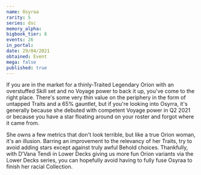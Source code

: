 ```yaml
---
name: Osyraa
rarity: 5
series: dsc
memory_alpha:
bigbook_tier: 8
events: 26
in_portal:
date: 29/04/2021
obtained: Event
mega: false
published: true
---
```


If you are in the market for a thinly-Traited Legendary Orion with an overstuffed Skill set and no Voyage power to back it up, you've come to the right place. There's some very thin value on the periphery in the form of untapped Traits and a 65% gauntlet, but if you're looking into Osyrra, it's generally because she debuted with competent Voyage power in Q2 2021 or because you have a star floating around on your roster and forgot where it came from. 

She owns a few metrics that don't look terrible, but like a true Orion woman, it's an illusion. Barring an improvement to the relevancy of her Traits, try to avoid adding stars except against truly awful Behold choices. Thankfully, with D’Vana Tendi in Lower Decks giving us more fun Orion variants via the Lower Decks series, you can hopefully avoid having to fully fuse Osyraa to finish her racial Collection.
